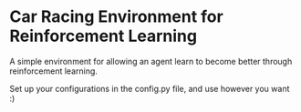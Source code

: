 # Car Racing Environment for Reinforcement Learning

A simple environment for allowing an agent learn to become better through reinforcement learning.

Set up your configurations in the config.py file, and use however you want :)
